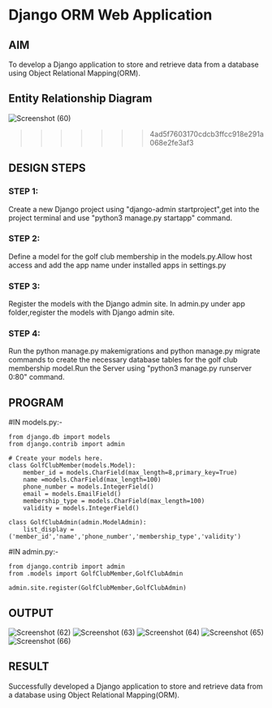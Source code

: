 # Django ORM Web Application

## AIM
To develop a Django application to store and retrieve data from a database using Object Relational Mapping(ORM).

## Entity Relationship Diagram

![Screenshot (60)](https://user-images.githubusercontent.com/118343379/207867577-fe26a3c6-45a7-44c2-bd5a-d7dafd8e5ced.png)


>>>>>>> 4ad5f7603170cdcb3ffcc918e291a068e2fe3af3
## DESIGN STEPS

### STEP 1:

Create a new Django project using  "django-admin startproject",get into the project terminal  and use "python3 manage.py startapp" command.
 
### STEP 2:

Define a model for the golf club membership in the models.py.Allow host access and add the app name under installed apps in settings.py

### STEP 3:

Register the models with the Django admin site. In admin.py under app folder,register the models with Django admin site.


### STEP 4:

Run the python manage.py makemigrations and python manage.py migrate commands to create the necessary database tables for the golf club membership model.Run the Server using "python3 manage.py runserver 0:80" command.


## PROGRAM

#IN models.py:-
```
from django.db import models
from django.contrib import admin

# Create your models here.
class GolfClubMember(models.Model):
    member_id = models.CharField(max_length=8,primary_key=True)
    name =models.CharField(max_length=100)
    phone_number = models.IntegerField()
    email = models.EmailField()
    membership_type = models.CharField(max_length=100)
    validity = models.IntegerField()

class GolfClubAdmin(admin.ModelAdmin):
    list_display = ('member_id','name','phone_number','membership_type','validity')
 ```

#IN admin.py:-
```
from django.contrib import admin
from .models import GolfClubMember,GolfClubAdmin

admin.site.register(GolfClubMember,GolfClubAdmin)
```


## OUTPUT

![Screenshot (62)](https://user-images.githubusercontent.com/118343379/208137890-4c11d1d6-35d7-42fd-908e-27b140887060.png)
![Screenshot (63)](https://user-images.githubusercontent.com/118343379/208137977-b1a0c0f4-2f97-46b4-88be-98fbf765a279.png)
![Screenshot (64)](https://user-images.githubusercontent.com/118343379/208138078-302d2d6f-0805-43e4-9a31-bdae14142a07.png)
![Screenshot (65)](https://user-images.githubusercontent.com/118343379/208138134-bfd853ad-48c1-4975-a931-5b857f8c753e.png)
![Screenshot (66)](https://user-images.githubusercontent.com/118343379/208138177-0a0546de-0894-4319-8261-7279687071f3.png)




## RESULT

Successfully developed a Django application to store and retrieve data from a database using Object Relational Mapping(ORM).

